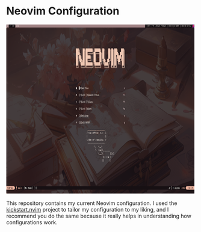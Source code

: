 # Neovim Configuration
<img src="images/2024-12-04_17-42.png" width="500" height="450">

This repository contains my current Neovim configuration.
I used the [kickstart.nvim](https://github.com/nvim-lua/kickstart.nvim) project to tailor my configuration to my liking, and I recommend you do the same because it really helps in understanding how configurations work.
